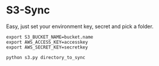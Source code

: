 S3-Sync
=======
Easy, just set your environment key, secret and pick a folder.

    export S3_BUCKET_NAME=bucket.name
    export AWS_ACCESS_KEY=accesskey
    export AWS_SECRET_KEY=secretkey

    python s3.py directory_to_sync


    

